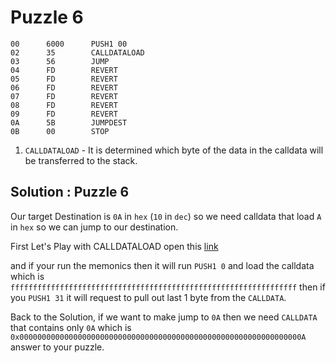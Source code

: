 # Puzzle 6 

```shell
00      6000      PUSH1 00
02      35        CALLDATALOAD
03      56        JUMP
04      FD        REVERT
05      FD        REVERT
06      FD        REVERT
07      FD        REVERT
08      FD        REVERT
09      FD        REVERT
0A      5B        JUMPDEST
0B      00        STOP
```

1. `CALLDATALOAD` - It is determined which byte of the data in the calldata will be transferred to the stack.

Solution : Puzzle 6
---
 Our target Destination is `0A` in `hex` (`10` in `dec`) so we need calldata that load `A` in `hex` so we can jump to our destination.

First Let's Play with CALLDATALOAD open this [link](https://www.evm.codes/playground?unit=Wei&callData=0xFFFFFFFFFFFFFFFFFFFFFFFFFFFFFFFFFFFFFFFFFFFFFFFFFFFFFFFFFFFFFFFF&codeType=Mnemonic&code=%27%7E1w0yzz%7E2w31y%27%7E%2F%2F+Example+z%5CnyzCALLDATALOADwzPUSH1+%01wyz%7E_&fork=merge)

and if your run the memonics then it will run `PUSH1 0` and load the calldata which is `ffffffffffffffffffffffffffffffffffffffffffffffffffffffffffffffff`
then if you `PUSH1 31` it will request to pull out last 1 byte from the `CALLDATA`.

Back to the Solution, if we want to make jump to `0A` then we need `CALLDATA` that contains only `0A` which is `0x000000000000000000000000000000000000000000000000000000000000000A` answer to your puzzle.